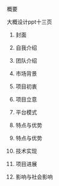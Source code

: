 概要

大概设计ppt十三页

1. 封面

2. 自我介绍

3. 团队介绍

4. 市场背景

5. 项目初衷

6. 项目立意

7. 平台模式

8. 特点与优势

9. 特点与优势

10. 技术实现

11. 项目进展

12. 影响与社会影响


